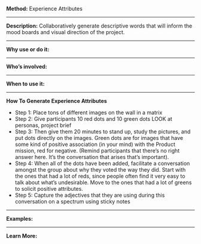 
**Method:** Experience Attributes

---

**Description:** Collaboratively generate descriptive words that will inform the mood boards and visual direction of the project. 


---

**Why use or do it:**

---

**Who’s involved:**

---

**When to use it:**

---

**How To Generate Experience Attributes**

* Step 1: Place tons of different images on the wall in a matrix 
* Step 2: Give participants 10 red dots and 10 green dots
LOOK at personas, project brief
* Step 3: Then give them 20 minutes to stand up, study the pictures, and put dots directly on the images. Green dots are for images that have some kind of positive association (in your mind) with the Product mission, red for negative. (Remind participants that there’s no right answer here. It’s the conversation that arises that’s important).
* Step 4: When all of the dots have been added, facilitate a conversation amongst the group about why they voted the way they did. Start with the ones that had a lot of reds, since people often find it very easy to talk about what’s undesirable. Move to the ones that had a lot of greens to solicit positive attributes.
* Step 5: Capture the adjectives that they are using during this conversation on a spectrum using sticky notes


---

**Examples:**

---
**Learn More:**


